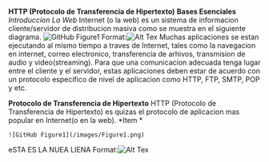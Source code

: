 **HTTP (Protocolo de Transferencia de Hipertexto)**
**Bases Esenciales**
*Introduccion*
*La Web*
Internet (o la web) es un sistema de informacion cliente/servidor de distribucion masiva como se muestra en el siguiente diagrama.
![GitHub Figure1](/images/Figure1.png)
Format:![Alt Tex](url)
Muchas aplicaciones se estan ejecutando al mismo tiempo a traves de Internet, tales como la navegacion en internet, correo electronico, transferencia de arhivos, transmision de audio y video(streaming). Para que una comunicacion adecuada tenga lugar entre el cliente y el servidor, estas aplicaciones deben estar de acuerdo con un protocolo especifico de nivel de aplicacion como HTTP, FTP, SMTP, POP y  etc.

**Protocolo de Transferencia de Hipertexto**
HTTP (Protocolo de Transferencia de Hipertexto) es quizas el protocolo de aplicacion mas popular en Internet(o en la web).
*Item *

	![GitHub Figure1](/images/Figure1.png)
eSTA ES LA NUEA LIENA
Format:![Alt Tex](url)
